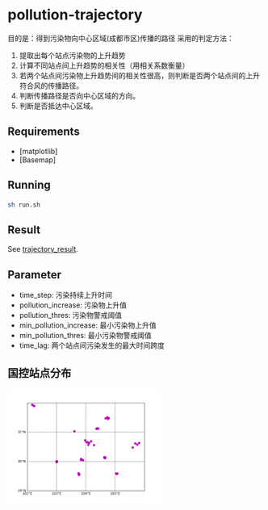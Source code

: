 # pollution-trajectory
目的是：得到污染物向中心区域(成都市区)传播的路径
采用的判定方法：
1) 提取出每个站点污染物的上升趋势
2) 计算不同站点间上升趋势的相关性（用相关系数衡量）
3) 若两个站点间污染物上升趋势间的相关性很高，则判断是否两个站点间的上升符合风的传播路径。
4) 判断传播路径是否向中心区域的方向。
5) 判断是否抵达中心区域。

## Requirements

- [matplotlib]
- [Basemap]


## Running

```bash
sh run.sh
```

## Result
See [trajectory_result](results/trajectory_result.pickle).


## Parameter
- time_step: 污染持续上升时间
- pollution_increase: 污染物上升值
- pollution_thres: 污染物警戒阈值
- min_pollution_increase: 最小污染物上升值
- min_pollution_thres: 最小污染物警戒阈值
- time_lag: 两个站点间污染发生的最大时间跨度


## 国控站点分布   
<img src="data/Stations.png" width="60%" />  